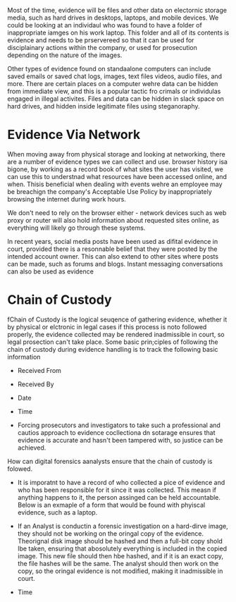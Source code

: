 Most of the time, evidence will be files and other data on electornic storage media, such as hard drives in desktops, laptops, and mobile devices. We could be looking at an individaul who was found to have a folder of inappropriate iamges on his work laptop. This folder and all of its contents is evidence and needs to be prservereed so that it can be used for disciplainary actions within the company, or used for prosecution depending on the nature of the images. 

Other types of evidence found on standaalone computers  can include saved emails or saved chat logs, images, text files videos, audio files, and more. There are certain places on a computer wehre data can be hidden from immediate view, and this is a popular tactic fro crimals or individulas engaged in illegal activites. Files and data can be hidden in slack space on hard drives, and hidden inside legitimate files using steganoraphy. 

# Evidence Via Network
When moving away from physical storage and looking at networking, there are a number of evidence types we can collect and use. browser history isa bigone, by working as a record book of what sites the user has visited, we can use this to understnad what resources have been accessed online, and when. Thisis beneficial when dealing with events wehre an employee may be breachign the company's Acceptable Use Policy by inappropriately browsing the internet during work hours. 

We don't need to rely on the browser either - network devices such as web proxy or router will also hold information about requested sites online, as everything will likely go through these systems. 

In recent years, social media posts have been used as difital evidence in court, provided there is a resonnable belief that they were posted by the intended account owner. This can also extend to other sites where posts can be made, such as forums and blogs. Instant messaging conversations can also be used as evidence


# Chain of Custody
fChain of Custody is the logical seuqence of gathering evidence, whether it by physical or elctronic in legal cases if this process is noto followed properly, the evidence collected may be rendered inadmissible in court, so  legal prosection can't take place. Some basic prin;ciples of following the chain of custody during evidence handling is to track the following basic information 
- Received From
- Received By
- Date
- Time

- Forcing prosecutors and investigators to take such a professional and cautios approach to evidence cocllectiona dn sotarage ensures that evidence is accurate and hasn't been tampered with, so  justice can be achieved.

How can digital forensics aanalysts ensure that the chain of custody is folowed. 

- It is imporatnt to have a record of who collected a pice of evidence and who has been responsible for it since it was collected. This measn if anything happens to it, the person assinged can be held accountable. Below is an exmaple of a form that would be found with phyiscal evidence, such as a laptop.

- If an Analyst is conductin a forensic investigation on a hard-dirve image, they should not be working on the oringal copy of the evidence. Theorignal disk image should be hashed and then a full-bit copy shold lbe taken, ensuring that abosolutely everything is included in the copied image. This new file should then hbe hashed, and if it is an exact copy, the file hashes will be the same. The analyst should then work on the copy, so the oringal evidence  is not modified, making it inadmissible in court. 



















- Time
